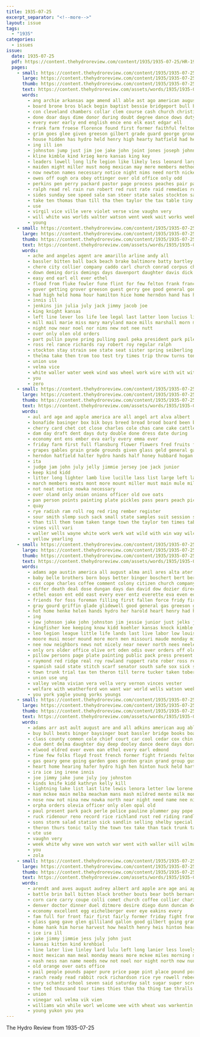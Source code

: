 ```yaml
---
title: 1935-07-25
excerpt_separator: "<!--more-->"
layout: issue
tags:
  - "1935"
categories:
  - issues
issue:
  date: 1935-07-25
  pdf: https://content.thehydroreview.com/content/1935/1935-07-25/HR-1935-07-25.pdf
  pages:
    - small: https://content.thehydroreview.com/content/1935/1935-07-25/small/HR-1935-07-25-01.jpg
      large: https://content.thehydroreview.com/content/1935/1935-07-25/large/HR-1935-07-25-01.jpg
      thumb: https://content.thehydroreview.com/content/1935/1935-07-25/thumbnails/HR-1935-07-25-01.jpg
      text: https://content.thehydroreview.com/assets/words/1935/1935-07-25/HR-1935-07-25-01.txt
      words:
        - ang archie arkansas age amend all able ast ago american august ani and albert arena area are art
        - board brone bros black begin baptist bessie bridgeport bull bright buy brought business bertha best bas barber back better bradley ber born binger bullock bigger ben bers been babar baby bro brand brother burrows box bel battle beulah boys boy but big bottles both blood bridge bonus
        - con cleveland chambers collar clem course cash church christian company camp county close came clinton case come cowboy common calle chance cedar cays charles collins can city court carry cake child christine cotter car care champion caddo corner cor cause college class comes
        - done doar days dime donor during doubt degree dance dows duty doctor deputy doris due dire dooley degen dinner dick day dies death
        - every ever early end english ence eno elk east edgar ell
        - frank farm froese florence found first former faithful felton finley farthing field forget fine frances flesh few far from flowe free fooks fire for funck fancy fayette friendly felt force folsom friends fair fred fail front
        - grim goes glee given greeson gilbert grade guard george ground garvey geary goldie grounds group glad grover glass good gov greer grown general glen getting grady going garden gorman
        - house hidden has hydro held henry high hearty hatfield had health host home howard him hobbs hole hilde happy heart holes how haste hinton hut hed harp human heidebrecht hardware her hands hundred hope hall heres hee helmuth hickman horse harry
        - ing ill ion
        - johnston jump just jim joe jake john joint jones joseph johnny jack judge jon july johnnie
        - kline kimble kind krieg kero kansas king key
        - leaders lowell long life legion like likely less leonard large lother line lady land later lydia learn last little living laughter lee lief left lie let loud list larger
        - maiden might miller must mong mexican may mere members method more monday male morning mitchell matters main matter moi maybe much many money man mace mains miss moment miles most march men made milla
        - now newton names necessary notice night nims need north nickel near name new noon nine numbers not
        - owes off ough ora obey ottinger over old office only odd
        - perkins pen perry packard pastor page process peaches pair pall place pad parsonage proper people present persons peo pool pitzer part pro president pour pipes past paintin poor pees public per
        - ralph read rel rain run robert red rust rate raid remedies roland regular ross rey russell roy running ring riding reber room register ron randolph ran rowland
        - sides sunday see speed sale san steer state sales stockton save states saving sis soon seek sell sheriff stephens song selves sit six shows sparks seems student severe sai set sang saturday steers sister string small snee said share sung sene service she summer stark spray south sing smith sun street second sick such show streams streets sue store stroud schantz schools scout say speaker sessions special slot school
        - take ten thomas than till tha then taylor the tax table tiny thee towns team town too thousand thompson tull talkington tra turn taken times trick them teach
        - use
        - virgil vice ville vere violet verse vine vaughn very
        - will white was worlds walter watson went week wait works weeks wife wonder wary wild worthy western wilson well with walt win work while williams water weatherford wage willing way
        - young
    - small: https://content.thehydroreview.com/content/1935/1935-07-25/small/HR-1935-07-25-02.jpg
      large: https://content.thehydroreview.com/content/1935/1935-07-25/large/HR-1935-07-25-02.jpg
      thumb: https://content.thehydroreview.com/content/1935/1935-07-25/thumbnails/HR-1935-07-25-02.jpg
      text: https://content.thehydroreview.com/assets/words/1935/1935-07-25/HR-1935-07-25-02.txt
      words:
        - ache and angeles agent are amarillo arline andy all
        - bassler bitten ball back beach brake baltimore batty bartley bebe boucher brown been brought black bradley both
        - chere city collier company caddo carl church conrad corpus christi county con cali cases carnegie cecil cartwright
        - down deming doris demings days davenport daughter davis dick door delay daughters dorothy dougherty day
        - easy end earl ell ever ethel
        - flood from fluke fowler fune flint for few felton frank frances fam friday force
        - gover getting grover greeson guest gerry gee good general gone goes grain governor
        - had high held homa hour hamilton hice home herndon hand has henry hardware hydro half harding her hatfield
        - innis ill
        - jenkins jin julia july jack jimmy jacob joe
        - king knight kansas
        - left line lever los life lee legal last latter loon lucius live lin
        - mill mail marie miss mary maryland mace mills marshall morn much miller mcbride mayer michi mayne may mckee mayo most monday many master moore
        - night now near noel nor nims new not nee nutt
        - over only olen old orders
        - part pullin payne pring pulling paul peka president park pile press per past perkins pull poor pohl
        - ross rel rance richards ray robert roy regular ralph
        - stockton stay strain see state seat sister spring seiberling still safe sedan seo station sunday slemp she stanley sua sha storms spohn son sons service steiner storm spies store
        - thelma take then trom too test try times trip throw turns tony the texas them
        - union use
        - velma vice
        - white waller water week wind was wheel work wire with wit witt while weatherford william withers will went watch
        - you
        - zero
    - small: https://content.thehydroreview.com/content/1935/1935-07-25/small/HR-1935-07-25-03.jpg
      large: https://content.thehydroreview.com/content/1935/1935-07-25/large/HR-1935-07-25-03.jpg
      thumb: https://content.thehydroreview.com/content/1935/1935-07-25/thumbnails/HR-1935-07-25-03.jpg
      text: https://content.thehydroreview.com/assets/words/1935/1935-07-25/HR-1935-07-25-03.txt
      words:
        - aul ard age and apple america are all angel art alva albert
        - bonafide basinger box bik boys breed bread brood board been bryson bos best bickell bars broom bolls barley but beets browne bucher billy bill beans boucher bootes bulls butter bull black
        - cherry card chet cot close charles cole chas cane cake cattle corn colt clara county cam cap caddo carruth china champion character cloy colts corton class cotton cashaw
        - dam day draft dent days duty double done dress date during
        - economy ent ens ember eva early every emma ever
        - friday farm first full flansburg flower flowers fred fruits from for frost fried fair fruit free
        - grapes gables grain grade grounds given glass geld general garden grape gibbs george ground grown gent
        - herndon hatfield halter hydro hands half honey hubbard hogan hom head hereford henry house had hull horse hand handwork home heads hard has
        - ita
        - judge jam john july jelly jimmie jersey joe jack junior
        - keep kind kidd
        - litter long lighter lamb live lucille lass list large left laws less lawson last like
        - march members meats mont more mount miller must main mule milo maize most market millet men miss may mango mares money mare mules made montis
        - not neat notice nowka necessary
        - over oland only onion onions officer old ove oats
        - pan person points painting plate pickles pass pears peach pickle place pitzer pop plan press plenty plum piece peck pint prost poland pers pear part pork page president people peppers peaches per pillow
        - quay
        - rye radish ram roll rog red ring rember register
        - sour smith slemp such sack small state samples suit session servant store stallion stalls stockton sow saturday six shown september seeds sweet show sudan spies score stange ship senior sept staples set school strawberry stock short space sample subject second starts sei shall see sea shade sire seed
        - than till them team taken tange town the taylor ten times table tant
        - vines vill vari
        - waller wells wayne white work werk wat wild with win way wilcox winning wai will water won was wallace wheat
        - yellow yearling
    - small: https://content.thehydroreview.com/content/1935/1935-07-25/small/HR-1935-07-25-04.jpg
      large: https://content.thehydroreview.com/content/1935/1935-07-25/large/HR-1935-07-25-04.jpg
      thumb: https://content.thehydroreview.com/content/1935/1935-07-25/thumbnails/HR-1935-07-25-04.jpg
      text: https://content.thehydroreview.com/assets/words/1935/1935-07-25/HR-1935-07-25-04.txt
      words:
        - adams age austin america all august alma anil ares alta ater amer and anti american art averill albert ask alvin ago arkansas aid are ani
        - baby belle brothers born boys better binger boschert bert bertha brother bet best beans bill blue back both book bal bristow bank bay brown block but banning bonus ball bring ben ber blind bowels bryson bir blum bac buy baden bossett byam business borah
        - cox cope charles coffee comment colony citizen church company cleveland colorado carney cao corn cause chance carman con clint caddo cotter can cash crissman clyde cant clarence cry cross carver car childs comfort cellar call clifton claude certain care congress city clear clinton channell corp chas came
        - differ death deal dose dungan days dan david dow dozier director della dewey daughter dinner day den daughters doctor dog
        - ethel eason ent edd east every ever entz everette eva even edwards emma early earl emil england end elk
        - friends for foss foreman filling first fallen force fridy fire florence fever fannie factor floyd folks fleet full fare few freiburg friday fail frank fall frankie flowers far field farm from fast fruit fell
        - gray gourd griffin glade glidewell good general gas greeson gordy grady going gotham geary grape greg glenn glass grand gregg gates grain goodpasture getting george gress
        - hot home henke helen hands hydro her harold heart henry had has hoh howard head hopewell hatfield homes hurling hom house
        - ing
        - jew johnson jake john johnston jim jessie junior just jelks july jesse johns johnnie jews jelly
        - kingfisher kee keeping know kidd koehler kansas knock kimble
        - leo legion league little life lands last live labor low louis left lookeba let less look lake late lemon lee like line lutheran lowell lewis leaders leedy lap
        - moore musi moser mound more morn men missouri maude monday miller meyer monda mille merchant much monde mill mickey may morning mckee murray massing mean man made meed major many miss must marriage mae
        - nee now neighbors news not nicely near never north nees neeley new night
        - only ors older office olive ort oden odis over orders off old
        - pillow persons page plate painting public pack press present pro poage people place phillips patman pill pleasant pickles peels peach peaches pint point police
        - raymond red ridge real roy rowland ruppert rate rober ross rest row ridenour rock rowell ralph robbins rowlan ray ready roosevelt res read reich ron
        - spanish said state stitch scarf senator south safe sox sick service sister schools say standard surgeon second ser stephenson sylvester start spine september sage see som sunday sunda seems salina sugimura session suits ship son sale stamp stange seats scott still samples stretch seen smith season sun school sevier schantz smaller shanks story subject space sells strike sons saturday shipp strength six simmons summer sae senna she street stare smit
        - town trunk trial tax ten theron till terre tucker taken tober teacher them terry turner toll tear texas thresher trip tha the tue tony take
        - union use ung
        - valley velma vivian vera vella very vernon vinces vester
        - welfare with weatherford won want war world wells watson weeks working walther white why week wait wilcox water work was whit wilbur wedman williams wife winter will way wild went
        - you york yagle young yorks youngs
    - small: https://content.thehydroreview.com/content/1935/1935-07-25/small/HR-1935-07-25-05.jpg
      large: https://content.thehydroreview.com/content/1935/1935-07-25/large/HR-1935-07-25-05.jpg
      thumb: https://content.thehydroreview.com/content/1935/1935-07-25/thumbnails/HR-1935-07-25-05.jpg
      text: https://content.thehydroreview.com/assets/words/1935/1935-07-25/HR-1935-07-25-05.txt
      words:
        - adams arr ast ault august are and all adkins american aug able apache
        - buy bull beats binger baysinger boat bassler bridge books boards best bills bradley buck bride bert billie been burbridge bers boxer blalock back bickell brought blood bennie bin book bruce bins blackwell bascom big bliss
        - class county common cole chief court car cool cedar cox chin caddo caraway call clinton cream cases crail city cantrell cause con cake carruth chi cecil
        - due dent delma daughter day deep dooley dance deere days dorado davis down derigo doris dorothy dog
        - elwood eldred ever even ean ethel every earl edmond
        - fine few folks floyd frost french former fight friends felton from fort forrest for frida friday first flowers foot forget frances fire faye friend
        - gas geary gene going garden goes gordon grain grand group gus
        - heart home hearing hafer hydro high hen hinton huck held hart harry herndon hurt harold hold how hyde her hail has him host honor hamilton
        - ira ice ing irene innis
        - joe jimmy jake june july joy johnston
        - kinds knife kidd kathryn kelly kill
        - lightning lake list last lite lewis lenora letter low lorene lucille left lose legion
        - man mckee main melba meacham mans mash mildred mente milk money mills moth monday mcclain makins matter merle magnolia much mis made mill miss must mexico
        - nose now not nina new nowka north near night need name nee nims
        - orpha orders olevia officer only olen opal old
        - paul present park pack perle police pauline plummer pay pope pitzer preas porch public price pearl paper punch pride part
        - ruck ridenour reno record rice richland rust red riding randlett rang rathbun
        - sons storm salad station sick sandlin selling shelby special sunday she store save states seed slimp son state surprise self supper sutton sal stockton score sleep stores sale spade school side swim staples street schools saturday stamp see sense sell scotty scotch
        - theron thurs tonic tally the town tex take than tack trunk talkington thompson thomas till taylor
        - ute use
        - vaughn very
        - week white why wave won watch war went with waller will wilma world wede winter wesley was wayne weatherford weeks watt
        - you
        - zola
    - small: https://content.thehydroreview.com/content/1935/1935-07-25/small/HR-1935-07-25-06.jpg
      large: https://content.thehydroreview.com/content/1935/1935-07-25/large/HR-1935-07-25-06.jpg
      thumb: https://content.thehydroreview.com/content/1935/1935-07-25/thumbnails/HR-1935-07-25-06.jpg
      text: https://content.thehydroreview.com/assets/words/1935/1935-07-25/HR-1935-07-25-06.txt
      words:
        - arendt and aves august audrey albert ard apple are age ani apache acre anda ana ago all
        - battle brin ball bitten black brother bouts bear both bernard baptist bassler bologna boys boards born broom but barley began box buys braddock bers been bliss bonus brands business better bring back bank best bar batt bright big
        - corn care carry coupe colli comet church coffee collier charity cream connell can cover cal car clinch cays collins colorado cause christian come college chair city cheese chance corea creek carl charles center cali
        - denver doctor dinner duel ditmore desire diego dunn duncan decker daughters deal daughter dun dairy doing daring dies dorothy day daily death down days
        - economy excellent egg eichelberger ever eye eakins every
        - fam full for front fair first fairly former friday fight from favorite frank friend fall forward ford fruit flowers farm friends flyer fan felton
        - glass gang gave glen gilliland gallon good gilbert going gram gold given glad guest george
        - home hank him horse harvest how health henry heis hinton heart hard had ham has hamlin hosp hens her henke held hell horns hole hour heim hydro heidebrecht
        - ice ira ill
        - jake jimmy jimmie jess july john just
        - kansas kitten kind krehbiel
        - line later live linley lard lulu left long lanier less lovely look last logan lot let large lively list lour
        - most mexican man meal monday means more mckee miles morning milton match may merit march maude mon mason mickey miller mary much mcconnell made mash melka mustard musi mexico money mond miss mac maid misa many
        - nash ness nan name needs new not noel nor night north now nun news near
        - old orange over oats office
        - pail people pounds paper pure price page pint place pound port parry pond pennant perkins plate piece pede past present pete pick per pay peta poor powder painting
        - ranch ready read rabbit rock richardson rice rye rowell rebecca rogers rich richert rey
        - sury schantz school seven said saturday salt sugar super screen sunday sai standard short sun son stock show spring struck sunny sons springs sam som service soon see sister sport sack she store street shown stats starring san summer square sen schoo sedan spies six
        - the ted thousand tour times thies than tha thing tae thralls take treat ten town tea tudor tell thomas them try then terrible team table tutela
        - union
        - vinegar val velma vik vien
        - williams win while worl welcome wee with wheat was warkentin wand washington went will word want wish wash winner winter weeks well warm wheel way wilson worth week weatherford
        - young yukon you yea
---
```


The Hydro Review from 1935-07-25

<!--more-->

